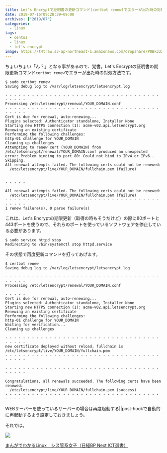 ```yaml
---
title: Let's Encryptで証明書の更新コマンド(certbot renew)でエラーが出た時の対処方法
date: 2019-07-16T09:28:39+09:00
archives: ["2019/07"]
categories:
  - linux
tags:
  - centos
  - linux
  - let's encrypt
image: https://t4traw.s3-ap-northeast-1.amazonaws.com/dropshare/POBk33zDh3ccG1fkmrRVwBliAP4nSIsi.jpg
---
```

ちょいちょい「ん？」となる事があるので、覚書。Let's Encryptの証明書の期限更新コマンド`certbot renew`でエラーが出た時の対処方法です。

<!--more-->

```
$ sudo certbot renew
Saving debug log to /var/log/letsencrypt/letsencrypt.log

- - - - - - - - - - - - - - - - - - - - - - - - - - - - - - - - - - - - - - - -
Processing /etc/letsencrypt/renewal/YOUR_DOMAIN.conf
- - - - - - - - - - - - - - - - - - - - - - - - - - - - - - - - - - - - - - - -
Cert is due for renewal, auto-renewing...
Plugins selected: Authenticator standalone, Installer None
Starting new HTTPS connection (1): acme-v02.api.letsencrypt.org
Renewing an existing certificate
Performing the following challenges:
http-01 challenge for YOUR_DOMAIN
Cleaning up challenges
Attempting to renew cert (YOUR_DOMAIN) from /etc/letsencrypt/renewal/YOUR_DOMAIN.conf produced an unexpected error: Problem binding to port 80: Could not bind to IPv4 or IPv6.. Skipping.
All renewal attempts failed. The following certs could not be renewed:
  /etc/letsencrypt/live/YOUR_DOMAIN/fullchain.pem (failure)

- - - - - - - - - - - - - - - - - - - - - - - - - - - - - - - - - - - - - - - -

All renewal attempts failed. The following certs could not be renewed:
  /etc/letsencrypt/live/YOUR_DOMAIN/fullchain.pem (failure)
- - - - - - - - - - - - - - - - - - - - - - - - - - - - - - - - - - - - - - - -
1 renew failure(s), 0 parse failure(s)
```

これは、Let's Encryptの期限更新（取得の時もそうだけど）の際に80ポートと443ポートを使うので、それらのポートを使っているソフトウェアを停止している必要があります。

```
$ sudo service httpd stop
Redirecting to /bin/systemctl stop httpd.service
```

その状態で再度更新コマンドを打ってあげます。

```
$ certbot renew
Saving debug log to /var/log/letsencrypt/letsencrypt.log

- - - - - - - - - - - - - - - - - - - - - - - - - - - - - - - - - - - - - - - -
Processing /etc/letsencrypt/renewal/YOUR_DOMAIN.conf
- - - - - - - - - - - - - - - - - - - - - - - - - - - - - - - - - - - - - - - -
Cert is due for renewal, auto-renewing...
Plugins selected: Authenticator standalone, Installer None
Starting new HTTPS connection (1): acme-v02.api.letsencrypt.org
Renewing an existing certificate
Performing the following challenges:
http-01 challenge for YOUR_DOMAIN
Waiting for verification...
Cleaning up challenges

- - - - - - - - - - - - - - - - - - - - - - - - - - - - - - - - - - - - - - - -
new certificate deployed without reload, fullchain is
/etc/letsencrypt/live/YOUR_DOMAIN/fullchain.pem
- - - - - - - - - - - - - - - - - - - - - - - - - - - - - - - - - - - - - - - -

- - - - - - - - - - - - - - - - - - - - - - - - - - - - - - - - - - - - - - - -

Congratulations, all renewals succeeded. The following certs have been renewed:
  /etc/letsencrypt/live/YOUR_DOMAIN/fullchain.pem (success)
- - - - - - - - - - - - - - - - - - - - - - - - - - - - - - - - - - - - - - - -
```

WEBサーバーを使っているサーバーの場合は再度起動する||post-hookで自動的に再起動するよう設定しておきましょう。

それでは。

<div class="amazfy">
<a href="https://www.amazon.co.jp/dp/B00TQMFOCW?tag=t4traw-22">
<img src="https://ws-fe.amazon-adsystem.com/widgets/q?_encoding=UTF8&ASIN=B00TQMFOCW&Format=_SL250_&ID=AsinImage&MarketPlace=JP&ServiceVersion=20070822&WS=1&tag=t4traw-22&language=ja_JP">
<p>まんがでわかるLinux　シス管系女子（日経BP Next ICT選書）</p>
</a>
</div>